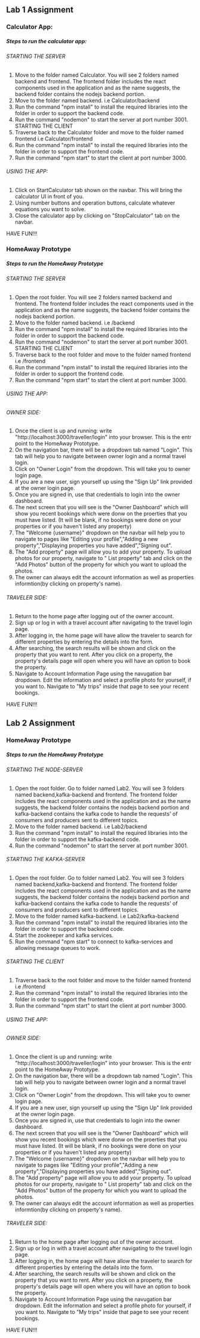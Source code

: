 ## Lab 1 Assignment

### Calculator App:

##### Steps to run the calculator app:

###### STARTING THE SERVER
1) Move to the folder named Calculator.
    You will see 2 folders named backend and frontend. The frontend folder includes the react components used in the application and as the name suggests, the backend folder contains the nodejs backend portion.
2) Move to the folder named backend. i.e Calculator/backend
3) Run the command "npm install" to install the required libraries into the folder in order to support the backend code.
4) Run the command "nodemon" to start the server at port number 3001.
STARTING THE CLIENT
1) Traverse back to the Calculator folder and move to the folder named frontend i.e Calculator/frontend
2) Run the command "npm install" to install the required libraries into the folder in order to support the frontend code.
3) Run the command "npm start" to start the client at port number 3000.

###### USING THE APP:
1) Click on StartCalculator tab shown on the navbar. This will bring the calculator UI in front of you.
2) Using number buttons and operation buttons, calculate whatever equations you want to solve.
3) Close the calculator app by clicking on "StopCalculator" tab on the navbar.

HAVE FUN!!!

### HomeAway Prototype
##### Steps to run the HomeAway Prototype

###### STARTING THE SERVER
1) Open the root folder.
    You will see 2 folders named backend and frontend. The frontend folder includes the react components used in the application and as the name suggests, the backend folder contains the nodejs backend portion.
2) Move to the folder named backend. i.e /backend
3) Run the command "npm install" to install the required libraries into the folder in order to support the backend code.
4) Run the command "nodemon" to start the server at port number 3001.
STARTING THE CLIENT
1) Traverse back to the root folder and move to the folder named frontend i.e /frontend
2) Run the command "npm install" to install the required libraries into the folder in order to support the frontend code.
3) Run the command "npm start" to start the client at port number 3000.

###### USING THE APP:

###### OWNER SIDE:
1) Once the client is up and running: write "http://localhost:3000/traveller/login" into your browser. This is the entr point to the HomeAway Prototype.
2) On the navigation bar, there will be a dropdown tab named "Login". This tab will help you to navigate between owner login and a normal travel login.
3) Click on "Owner Login" from the dropdown. This will take you to owner login page.
4) If you are a new user, sign yourself up using the "Sign Up" link provided at the owner login page.
5) Once you are signed in, use that credentials to login into the owner dashboard.
6) The next screen that you will see is the "Owner Dashboard" which will show you recent bookings which were donw on the proerties that you must have listed. (It will be blank, if no bookings were done on your properties or if you haven't listed any property)
7) The "Welcome {username}" dropdown on the navbar will help you to navigate to pages like "Editing your profile","Adding a new property","Displaying properties you have added","Signing out".
8) The "Add property" page will allow you to add your property. To upload photos for our property, navigate to " List property" tab and click on the "Add Photos" button of the property for which you want to upload the photos.
9) The owner can always edit the account information as well as properties informtion(by clicking on property's name).

###### TRAVELER SIDE:
1) Return to the home page after logging out of the owner account.
2) Sign up or log in with a travel account after navigating to the travel login page.
3) After logging in, the home page will have allow the traveler to search for different properties by entering the details into the form. 
4) After searching, the search results will be shown and click on the property that you want to rent. After you click on a property, the property's details page will open where you will have an option to book the property.
5) Navigate to Account Information Page using the navugation bar dropdown. Edit the information and select a profile photo for yourself, if you want to. Navigate to "My trips" inside that page to see your recent bookings.

HAVE FUN!!!


## Lab 2 Assignment
### HomeAway Prototype

##### Steps to run the HomeAway Prototype

###### STARTING THE NODE-SERVER
1) Open the root folder. Go to folder named Lab2.
    You will see 3 folders named backend,kafka-backend and frontend. The frontend folder includes the react components used in the application and as the name suggests, the backend folder contains the nodejs backend portion and kafka-backend contains the kafka code to handle the requests' of consumers and producers sent to different topics.
2) Move to the folder named backend. i.e Lab2/backend
3) Run the command "npm install" to install the required libraries into the folder in order to support the kafka-backend code.
4) Run the command "nodemon" to start the server at port number 3001.

###### STARTING THE KAFKA-SERVER
1) Open the root folder. Go to folder named Lab2.
    You will see 3 folders named backend,kafka-backend and frontend. The frontend folder includes the react components used in the application and as the name suggests, the backend folder contains the nodejs backend portion and kafka-backend contains the kafka code to handle the requests' of consumers and producers sent to different topics.
2) Move to the folder named kafka-backend. i.e Lab2/kafka-backend
3) Run the command "npm install" to install the required libraries into the folder in order to support the backend code.
4) Start the zookeeper and kafka services.
5) Run the command "npm start" to connect to kafka-services and allowing message queues to work.

###### STARTING THE CLIENT
1) Traverse back to the root folder and move to the folder named frontend i.e /frontend
2) Run the command "npm install" to install the required libraries into the folder in order to support the frontend code.
3) Run the command "npm start" to start the client at port number 3000.

###### USING THE APP:

###### OWNER SIDE:
1) Once the client is up and running: write "http://localhost:3000/traveller/login" into your browser. This is the entr point to the HomeAway Prototype.
2) On the navigation bar, there will be a dropdown tab named "Login". This tab will help you to navigate between owner login and a normal travel login.
3) Click on "Owner Login" from the dropdown. This will take you to owner login page.
4) If you are a new user, sign yourself up using the "Sign Up" link provided at the owner login page.
5) Once you are signed in, use that credentials to login into the owner dashboard.
6) The next screen that you will see is the "Owner Dashboard" which will show you recent bookings which were donw on the proerties that you must have listed. (It will be blank, if no bookings were done on your properties or if you haven't listed any property)
7) The "Welcome {username}" dropdown on the navbar will help you to navigate to pages like "Editing your profile","Adding a new property","Displaying properties you have added","Signing out".
8) The "Add property" page will allow you to add your property. To upload photos for our property, navigate to " List property" tab and click on the "Add Photos" button of the property for which you want to upload the photos.
9) The owner can always edit the account information as well as properties informtion(by clicking on property's name).

###### TRAVELER SIDE:
1) Return to the home page after logging out of the owner account.
2) Sign up or log in with a travel account after navigating to the travel login page.
3) After logging in, the home page will have allow the traveler to search for different properties by entering the details into the form. 
4) After searching, the search results will be shown and click on the property that you want to rent. After you click on a property, the property's details page will open where you will have an option to book the property.
5) Navigate to Account Information Page using the navugation bar dropdown. Edit the information and select a profile photo for yourself, if you want to. Navigate to "My trips" inside that page to see your recent bookings.

HAVE FUN!!!
